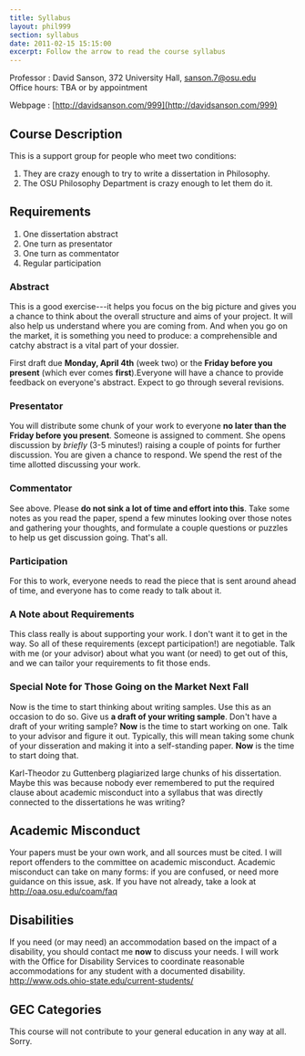 ```yaml
---
title: Syllabus
layout: phil999
section: syllabus
date: 2011-02-15 15:15:00
excerpt: Follow the arrow to read the course syllabus
---
```


Professor
:	David Sanson, 372 University Hall, <sanson.7@osu.edu>\
	Office hours: TBA or by appointment

Webpage
:	[http://davidsanson.com/999](http://davidsanson.com/999)

## Course Description ##

This is a support group for people who meet two conditions:

1. They are crazy enough to try to write a dissertation in Philosophy.
2. The OSU Philosophy Department is crazy enough to let them do it.

## Requirements ##

1. One dissertation abstract
2. One turn as presentator
3. One turn as commentator
4. Regular participation

### Abstract ###

This is a good exercise---it helps you focus on the big picture and gives you a chance to think about the overall structure and aims of your project. It will also help us understand where you are coming from. And when you go on the market, it is something you need to produce: a comprehensible and catchy abstract is a vital part of your dossier. 

First draft due **Monday, April 4th** (week two) or the **Friday before you present** (which ever comes **first**).Everyone will have a chance to provide feedback on everyone's abstract. Expect to go through several revisions.

### Presentator ###

You will distribute some chunk of your work to everyone **no later than the Friday before you present**. Someone is assigned to comment. She opens discussion by *briefly* (3-5 minutes!) raising a couple of points for further discussion. You are given a chance to respond. We spend the rest of the time allotted discussing your work.

### Commentator ###

See above. Please **do not sink a lot of time and effort into this**. Take some notes as you read the paper, spend a few minutes looking over those notes and gathering your thoughts, and formulate a couple questions or puzzles to help us get discussion going. That's all.

### Participation ###

For this to work, everyone needs to read the piece that is sent around ahead of time, and everyone has to come ready to talk about it.

### A Note about Requirements ###

This class really is about supporting your work. I don't want it to get in the way. So all of these requirements (except participation!) are negotiable. Talk with me (or your advisor) about what you want (or need) to get out of this, and we can tailor your requirements to fit those ends.

### Special Note for Those Going on the Market Next Fall ###

Now is the time to start thinking about writing samples. Use this as an occasion to do so. Give us **a draft of your writing sample**. Don't have a draft of your writing sample? **Now** is the time to start working on one. Talk to your advisor and figure it out. Typically, this will mean taking some chunk of your disseration and making it into a self-standing paper. **Now** is the time to start doing that.

<div id="boilerplate">

Karl-Theodor zu Guttenberg plagiarized large chunks of his dissertation. Maybe this was because nobody ever remembered to put the required clause about academic misconduct into a syllabus that was directly connected to the dissertations he was writing?

## Academic Misconduct  ##

Your papers must be your own work, and all sources must be cited. I will report offenders to the committee on academic misconduct. Academic misconduct can take on many forms: if you are confused, or need more guidance on this issue, ask. If you have not already, take a look at <http://oaa.osu.edu/coam/faq>

## Disabilities ##

If you need (or may need) an accommodation based on the impact of a disability, you should contact me **now** to discuss your needs. I will work with the Office for Disability Services to coordinate reasonable accommodations for any student with a documented disability. <http://www.ods.ohio-state.edu/current-students/>

## GEC Categories ##

This course will not contribute to your general education in any way at all. Sorry.

</div>


